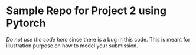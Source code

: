 # Sample Repo for Project 2 using Pytorch

*Do not use the code here* since there is a bug in this code. This is meant for illustration purpose on how to model your submission.
